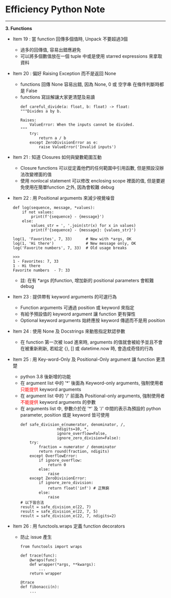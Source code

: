 # Efficiency Python Note
<hr>

**3. Functions**

- Item 19 : 當 function 回傳多個值時, Unpack 不要超過3個
  * 過多的回傳值, 容易出錯應避免
  * 可以將多個數值放在一個 tuple 中或是使用 starred expressions 來拿取資料

- Item 20 : 偏好 Raising Exception 而不是返回 None
  * functions 回傳 None 容易出錯, 因為 None, 0 或 空字串 在條件判斷時都是 False
  * functions 寫註解讓大家更清楚及易讀
    ```
    def careful_divide(a: float, b: float) -> float:
    """Divides a by b.

    Raises:
        ValueError: When the inputs cannot be divided.
    """
        try:
            return a / b
        except ZeroDivisionError as e:
            raise ValueError('Invalid inputs')
    ```
- Item 21 : 知道 Closures 如何與變數範圍互動
  * Closure functions 可以從定義他們的任何範圍中引用函數, 但是預設沒辦法改變裡面的值
  * 使用 nonlocal statement 可以修改 enclosing scope 裡面的值, 但是要避免使用在簡單function 之外, 因為會較難 debug

- Item 22 : 用 Positional arguments 來減少視覺噪音
    ```
    def log(sequence, message, *values):
        if not values:
            print(f'{sequence} - {message}')
        else:
            values_str = ', '.join(str(x) for x in values)
            print(f'{sequence} - {message}: {values_str}')

    log(1, 'Favorites', 7, 33)      # New with *args, OK
    log(1, 'Hi there')              # New message only, OK
    log('Favorite numbers', 7, 33)  # Old usage breaks

    >>>
    1 - Favorites: 7, 33
    1 - Hi there
    Favorite numbers  - 7: 33
    ```
  * 註: 在有 *args 的function, 增加新的 positional parameters 會較難 debug

- Item 23 : 提供帶有 keyword arguments 的可選行為
  * Function arguments 可通過 position 或 keyword 來指定
  * 有給予預設值的 keyword argument 讓 function 更有彈性
  * Optional keyword arguments 始終應按 keyword 傳遞而不是用 position

- Item 24 : 使用 None 及 Docstrings 來動態指定默認參數
  * 在 function 第一次被 load 進來時, arguments 的值就會被給予並且不會在被重新刷新, 若給定 {}, [] 或 datetime.now 時, 會造成奇怪的行為

- Item 25 : 用 Key-word-Only 及 Positional-Only argument 讓 function 更清楚
  * python 3.8 後新增的功能
  * 在 argument list 中的 '*' 後面為 Keyword-only arguments, 強制使用者<font color=#ff0000>只能提供</font> keyword arguments
  * 在 argument list 中的 '/' 前面為 Positional-only arguments, 強制使用者<font color=#ff0000>不能提供</font> keyword arguments 的參數
  * 在 arguments list 中, 參數介於在 '*' 及 '/' 中間的表示為預設的 python parameter, position 或是 keyword 皆可使用
    ```
    def safe_division_e(numerator, denominator, /,
                    ndigits=10, *,
                    ignore_overflow=False,
                    ignore_zero_division=False):
        try:
            fraction = numerator / denominator
            return round(fraction, ndigits)
        except OverflowError:
            if ignore_overflow:
                return 0
            else:
                raise
        except ZeroDivisionError:
            if ignore_zero_division:
                return float('inf') # 正無窮
            else:
                raise
    # 以下皆合法
    result = safe_division_e(22, 7)
    result = safe_division_e(22, 7, 5)
    result = safe_division_e(22, 7, ndigits=2)
    
    ```
- Item 26 : 用 functools.wraps 定義 function decorators
  * 防止 issue 產生
    ```
    from functools import wraps

    def trace(func):
        @wraps(func)
        def wrapper(*args, **kwargs):
            ...
        return wrapper

    @trace
    def fibonacci(n):
        ...
    ```
